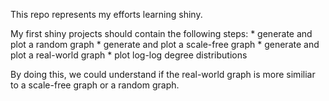 This repo represents my efforts learning shiny. 

My first shiny projects should contain the following steps:
	* generate and plot a random graph
	* generate and plot a scale-free graph
	* generate and plot a real-world graph
	* plot log-log degree distributions

By doing this, we could understand if the real-world graph is more similiar to a scale-free graph or a random graph.

